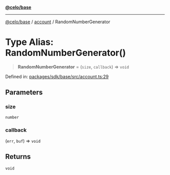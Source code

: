 [**@celo/base**](../../README.md)

***

[@celo/base](../../README.md) / [account](../README.md) / RandomNumberGenerator

# Type Alias: RandomNumberGenerator()

> **RandomNumberGenerator** = (`size`, `callback`) => `void`

Defined in: [packages/sdk/base/src/account.ts:29](https://github.com/celo-org/developer-tooling/blob/master/packages/sdk/base/src/account.ts#L29)

## Parameters

### size

`number`

### callback

(`err`, `buf`) => `void`

## Returns

`void`

